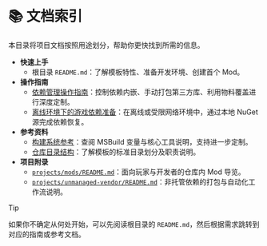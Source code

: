# 📚 文档索引

本目录将项目文档按照用途划分，帮助你更快找到所需的信息。

- **快速上手**
  - 根目录 `README.md`：了解模板特性、准备开发环境、创建首个 Mod。
- **操作指南**
  - [依赖管理操作指南](./how-to/dependency-management.md)：控制依赖内嵌、手动打包第三方库、利用物料覆盖进行深度定制。
  - [离线环境下的游戏依赖准备](./how-to/offline-game-dependency-setup.md)：在离线或受限网络环境中，通过本地 NuGet 源完成依赖恢复。
- **参考资料**
  - [构建系统参考](./reference/build-system.md)：查阅 MSBuild 变量与核心工具说明，支持进一步定制。
  - [仓库目录结构](./reference/repository-layout.md)：了解模板的标准目录划分及职责说明。
- **项目附录**
  - [`projects/mods/README.md`](../projects/mods/README.md)：面向玩家与开发者的仓库内 Mod 导览。
  - [`projects/unmanaged-vendor/README.md`](../projects/unmanaged-vendor/README.md)：非托管依赖的打包与自动化工作流说明。

> [!TIP]
> 如果你不确定从何处开始，可以先阅读根目录的 `README.md`，然后根据需求跳转到对应的指南或参考文档。
